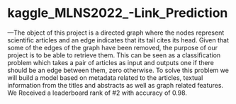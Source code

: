 # kaggle_MLNS2022_-Link_Prediction
—The object of this project is a directed graph where
the nodes represent scientific articles and an edge indicates that
its tail cites its head. Given that some of the edges of the graph
have been removed, the purpose of our project is to be able to
retrieve them. This can be seen as a classification problem which
takes a pair of articles as input and outputs one if there should
be an edge between them, zero otherwise. To solve this problem
we will build a model based on metadata related to the articles,
textual information from the titles and abstracts as well as graph
related features.
We Received a leaderboard rank of #2 with accuracy of 0.98.
